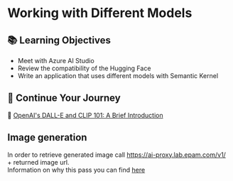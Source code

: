# Working with Different Models

## 📚 Learning Objectives

- Meet with Azure AI Studio
- Review the compatibility of the Hugging Face
- Write an application that uses different models with Semantic Kernel

## 🧠 Continue Your Journey

🔗 [OpenAI's DALL-E and CLIP 101: A Brief Introduction](https://towardsdatascience.com/openais-dall-e-and-clip-101-a-brief-introduction-3a4367280d4e)


## Image generation
In order to retrieve generated image call https://ai-proxy.lab.epam.com/v1/ + returned image url.  
Information on why this pass you can find [here](https://epam-rail.com/dial_api#tag/Files)